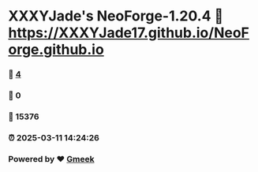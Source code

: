 # XXXYJade's NeoForge-1.20.4 :link: https://XXXYJade17.github.io/NeoForge.github.io 
### :page_facing_up: [4](https://XXXYJade17.github.io/NeoForge.github.io/tag.html) 
### :speech_balloon: 0 
### :hibiscus: 15376 
### :alarm_clock: 2025-03-11 14:24:26 
### Powered by :heart: [Gmeek](https://github.com/Meekdai/Gmeek)

